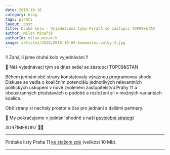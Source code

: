 ```yaml
---
date: 2018-10-16
category: blog
tags: piráti
layout: post
title: Druhé kolo - Vyjednávání týmu Pirátů se zástupci TOP09+STAN
author: Milan Minařík
authorId: milan.minarik
image: articles/2018/2018-10-09-komunalni-volby-2.jpg
---
```


‼️ Zahájili jsme druhé kolo vyjednávání ‼️

📢 Náš vyjednávací tým se dnes sešel se zástupci TOP09&STAN

Během jednání obě strany konstatovaly výraznou programovou shodu. Diskuse se vedla o koaličním potenciálu jednotlivých relevantních politických uskupení v nově zvoleném zastupitelstvu Prahy 11 a oboustranných představách o podobě a rozložení sil v možných variantách koalice.

Obě strany si nechaly prostor a čas pro jednání s dalšími partnery.

🏴 My pokračujeme v jednání shodně s naší <a href="/komunalni-volby-2018/povolebni-strategie/">povolební strategií</a>

#DRŽÍMEKURZ 🏴🏴


---

Pirátské listy Praha 11 [ke stažení zde](/assets/pdf/2018-07-10-praha-11.pdf) (velikost 10 Mb).

- - -
